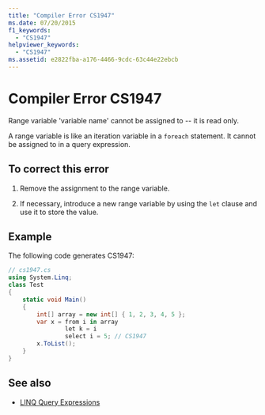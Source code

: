 ```yaml
---
title: "Compiler Error CS1947"
ms.date: 07/20/2015
f1_keywords: 
  - "CS1947"
helpviewer_keywords: 
  - "CS1947"
ms.assetid: e2822fba-a176-4466-9cdc-63c44e22ebcb
---
```

# Compiler Error CS1947
Range variable 'variable name' cannot be assigned to -- it is read only.  
  
 A range variable is like an iteration variable in a `foreach` statement. It cannot be assigned to in a query expression.  
  
## To correct this error  
  
1. Remove the assignment to the range variable.  
  
2. If necessary, introduce a new range variable by using the `let` clause and use it to store the value.  
  
## Example  
 The following code generates CS1947:  
  
```csharp  
// cs1947.cs  
using System.Linq;  
class Test  
{  
    static void Main()  
    {  
        int[] array = new int[] { 1, 2, 3, 4, 5 };  
        var x = from i in array  
                let k = i  
                select i = 5; // CS1947  
        x.ToList();  
    }  
}  
```  
  
## See also

- [LINQ Query Expressions](../linq/index.md)
